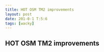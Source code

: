 ```yaml
---
title: HOT OSM TM2 improvements
layout: post
date: 201-0-1 T:5:6
tags: [wacky]
---
```

## HOT OSM TM2 improvements

